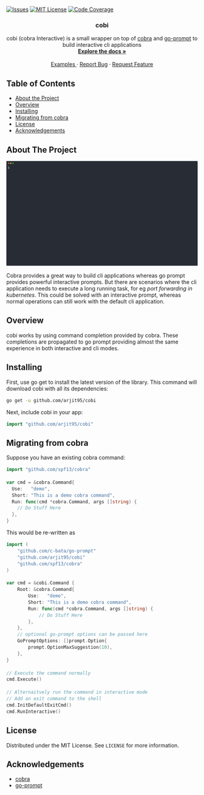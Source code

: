 [![Issues][issues-shield]][issues-url]
[![MIT License][license-shield]][license-url]
[![Code Coverage][coverage-shield]][coverage-url]

<p align="center">
  <h3 align="center">cobi</h3>

  <p align="center">
    cobi (cobra Interactive) is a small wrapper on top of <a href="https://github.com/spf13/cobra">cobra</a> and <a href="https://github.com/c-bata/go-prompt">go-prompt</a> to build interactive cli applications
    <br />
    <a href="https://github.com/arjit95/cobi#docs"><strong>Explore the docs »</strong></a>
    <br />
    <br />
    <a href="https://github.com/arjit95/_examples"> Examples </a>
    ·
    <a href="https://github.com/arjit95/cobi/issues">Report Bug</a>
    ·
    <a href="https://github.com/arjit95/cobi/issues">Request Feature</a>
  </p>
</p>

## Table of Contents

* [About the Project](#about-the-project)
* [Overview](#overview)
* [Installing](#installing)
* [Migrating from cobra](#migrating-from-cobra)
* [License](#license)
* [Acknowledgements](#acknowledgements)

## About The Project
![cobi Screenshot](_images/screenshot.svg)

Cobra provides a great way to build cli applications whereas go prompt provides powerful interactive prompts. But there are scenarios where the cli application needs to execute a long running task, for eg _port forwarding in kubernetes_. This could be solved with an interactive prompt, whereas normal operations can still work with the default cli application.

## Overview
cobi works by using command completion provided by cobra. These completions are propagated to go prompt providing almost the same experience in both interactive and cli modes.

## Installing
First, use go get to install the latest version of the library. This command will download cobi with all its dependencies:

```bash
go get -u github.com/arjit95/cobi
```

Next, include cobi in your app:

```go
import "github.com/arjit95/cobi"
```

## Migrating from cobra
Suppose you have an existing cobra command:

```go
import "github.com/spf13/cobra"

var cmd = &cobra.Command{
  Use:   "demo",
  Short: "This is a demo cobra command",
  Run: func(cmd *cobra.Command, args []string) {
    // Do Stuff Here
  },
}
```

This would be re-written as

```go
import (
    "github.com/c-bata/go-prompt"
    "github.com/arjit95/cobi"
    "github.com/spf13/cobra"
)

var cmd = &cobi.Command {
    Root: &cobra.Command{
        Use:   "demo",
        Short: "This is a demo cobra command",
        Run: func(cmd *cobra.Command, args []string) {
            // Do Stuff Here
        }, 
    },
    // optional go-prompt options can be passed here
    GoPromptOptions: []prompt.Option{
        prompt.OptionMaxSuggestion(10),
    },
}

// Execute the command normally
cmd.Execute()

// Alternaitvely run the command in interactive mode
// Add an exit command to the shell
cmd.InitDefaultExitCmd()
cmd.RunInteractive()
```

## License
Distributed under the MIT License. See `LICENSE` for more information.

## Acknowledgements
- [cobra](https://github.com/spf13/cobra)
- [go-prompt](https://github.com/c-bata/go-prompt)

[issues-shield]: https://img.shields.io/github/issues/arjit95/vidstream.svg
[issues-url]: https://github.com/arjit95/vidstream/issues
[license-shield]: https://img.shields.io/github/license/arjit95/vidstream.svg
[license-url]: https://github.com/arjit95/vidstream/blob/master/LICENSE
[coverage-shield]: https://codecov.io/gh/arjit95/cobi/branch/main/graph/badge.svg?token=pHyrJjwwAJ
[coverage-url]: https://codecov.io/gh/arjit95/cobi